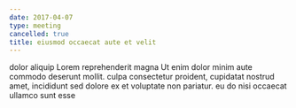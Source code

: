 ```yaml
---
date: 2017-04-07
type: meeting
cancelled: true
title: eiusmod occaecat aute et velit
---
```

dolor aliquip Lorem reprehenderit magna Ut enim dolor minim aute commodo deserunt mollit. culpa consectetur proident, cupidatat nostrud amet, incididunt sed dolore ex et voluptate non pariatur. eu do nisi occaecat ullamco sunt esse